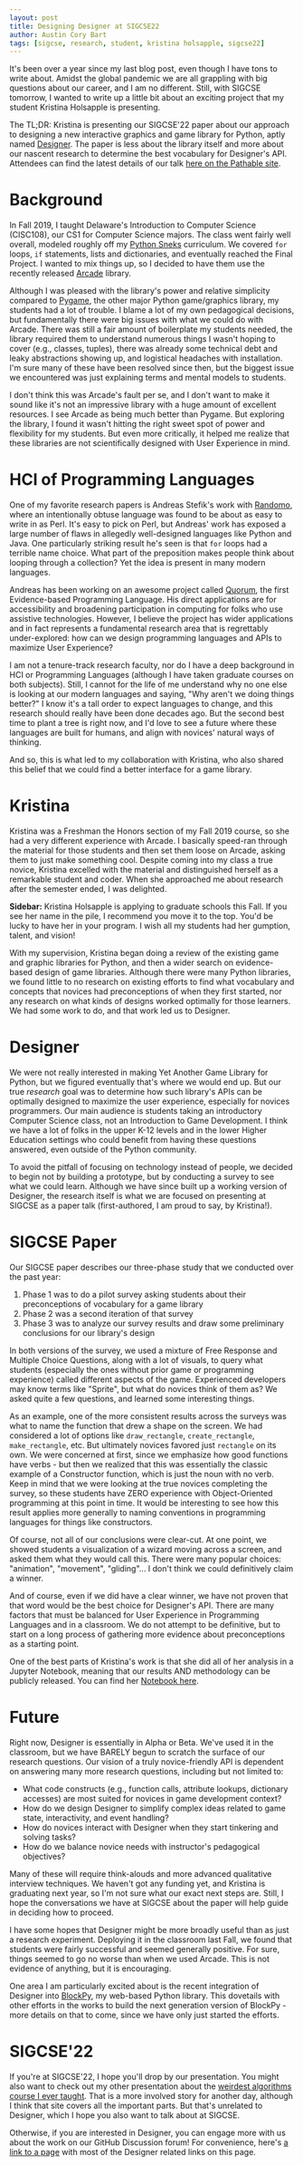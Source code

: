 ```yaml
---
layout: post
title: Designing Designer at SIGCSE22
author: Austin Cory Bart
tags: [sigcse, research, student, kristina holsapple, sigcse22]
---
```


It's been over a year since my last blog post, even though I have tons to write about. Amidst the global pandemic we are all grappling with big questions about our career, and I am no different. Still, with SIGCSE tomorrow, I wanted to write up a little bit about an exciting project that my student Kristina Holsapple is presenting.

The TL;DR: Kristina is presenting our SIGCSE'22 paper about our approach to designing a new interactive graphics and game library for Python, aptly named [Designer](https://designer-edu.github.io/research). The paper is less about the library itself and more about our nascent research to determine the best vocabulary for Designer's API. Attendees can find the latest details of our talk [here on the Pathable site](https://sigcse2022.us2.pathable.com/meetings/virtual/nHTf4KPSaabPvR68t).

# Background

In Fall 2019, I taught Delaware's Introduction to Computer Science (CISC108), our CS1 for Computer Science majors. The class went fairly well overall, modeled roughly off my [Python Sneks](https://acbart.github.io/python-sneks) curriculum. We covered `for` loops, `if` statements, lists and dictionaries, and eventually reached the Final Project. I wanted to mix things up, so I decided to have them use the recently released [Arcade](https://arcade.academy/) library.

Although I was pleased with the library's power and relative simplicity compared to [Pygame](https://www.pygame.org/), the other major Python game/graphics library, my students had a lot of trouble. I blame a lot of my own pedagogical decisions, but fundamentally there were big issues with what we could do with Arcade. There was still a fair amount of boilerplate my students needed, the library required them to understand numerous things I wasn't hoping to cover (e.g., classes, tuples), there was already some technical debt and leaky abstractions showing up, and logistical headaches with installation. I'm sure many of these have been resolved since then, but the biggest issue we encountered was just explaining terms and mental models to students.

I don't think this was Arcade's fault per se, and I don't want to make it sound like it's not an impressive library with a huge amount of excellent resources. I see Arcade as being much better than Pygame. But exploring the library, I found it wasn't hitting the right sweet spot of power and flexibility for my students. But even more critically, it helped me realize that these libraries are not scientifically designed with User Experience in mind.

# HCI of Programming Languages

One of my favorite research papers is Andreas Stefik's work with [Randomo](https://dl.acm.org/doi/abs/10.1145/2089155.2089159), where an intentionally obtuse language was found to be about as easy to write in as Perl. It's easy to pick on Perl, but Andreas' work has exposed a large number of flaws in allegedly well-designed languages like Python and Java. One particularly striking result he's seen is that `for` loops had a terrible name choice. What part of the preposition makes people think about looping through a collection? Yet the idea is present in many modern languages.

Andreas has been working on an awesome project called [Quorum](https://quorumlanguage.com/), the first Evidence-based Programming Language. His direct applications are for accessibility and broadening participation in computing for folks who use assistive technologies. However, I believe the project has wider applications and in fact represents a fundamental research area that is regrettably under-explored: how can we design programming languages and APIs to maximize User Experience?

I am not a tenure-track research faculty, nor do I have a deep background in HCI or Programming Languages (although I have taken graduate courses on both subjects). Still, I cannot for the life of me understand why no one else is looking at our modern languages and saying, "Why aren't we doing things better?" I know it's a tall order to expect languages to change, and this research should really have been done decades ago. But the second best time to plant a tree is right now, and I'd love to see a future where these languages are built for humans, and align with novices' natural ways of thinking.

And so, this is what led to my collaboration with Kristina, who also shared this belief that we could find a better interface for a game library.

# Kristina

Kristina was a Freshman the Honors section of my Fall 2019 course, so she had a very different experience with Arcade. I basically speed-ran through the material for those students and then set them loose on Arcade, asking them to just make something cool. Despite coming into my class a true novice, Kristina excelled with the material and distinguished herself as a remarkable student and coder. When she approached me about research after the semester ended, I was delighted.

**Sidebar:** Kristina Holsapple is applying to graduate schools this Fall. If you see her name in the pile, I recommend you move it to the top. You'd be lucky to have her in your program. I wish all my students had her gumption, talent, and vision! 

With my supervision, Kristina began doing a review of the existing game and graphic libraries for Python, and then a wider search on evidence-based design of game libraries. Although there were many Python libraries, we found little to no research on existing efforts to find what vocabulary and concepts that novices had preconceptions of when they first started, nor any research on what kinds of designs worked optimally for those learners. We had some work to do, and that work led us to Designer.

# Designer

We were not really interested in making Yet Another Game Library for Python, but we figured eventually that's where we would end up. But our true *research* goal was to determine how such library's APIs can be optimally designed to maximize the user experience, especially for novices programmers. Our main audience is students taking an introductory Computer Science class, not an Introduction to Game Development. I think we have a lot of folks in the upper K-12 levels and in the lower Higher Education settings who could benefit from having these questions answered, even outside of the Python community.

To avoid the pitfall of focusing on technology instead of people, we decided to begin not by building a prototype, but by conducting a survey to see what we could learn. Although we have since built up a working version of Designer, the research itself is what we are focused on presenting at SIGCSE as a paper talk (first-authored, I am proud to say, by Kristina!).

# SIGCSE Paper

Our SIGCSE paper describes our three-phase study that we conducted over the past year:

1. Phase 1 was to do a pilot survey asking students about their preconceptions of vocabulary for a game library
2. Phase 2 was a second iteration of that survey 
3. Phase 3 was to analyze our survey results and draw some preliminary conclusions for our library's design

In both versions of the survey, we used a mixture of Free Response and Multiple Choice Questions, along with a lot of visuals, to query what students (especially the ones without prior game or programming experience) called different aspects of the game. Experienced developers may know terms like "Sprite", but what do novices think of them as? We asked quite a few questions, and learned some interesting things.

As an example, one of the more consistent results across the surveys was what to name the function that drew a shape on the screen. We had considered a lot of options like `draw_rectangle`, `create_rectangle`, `make_rectangle`, etc. But ultimately novices favored just `rectangle` on its own. We were concerned at first, since we emphasize how good functions have verbs - but then we realized that this was essentially the classic example of a Constructor function, which is just the noun with no verb. Keep in mind that we were looking at the true novices completing the survey, so these students have ZERO experience with Object-Oriented programming at this point in time. It would be interesting to see how this result applies more generally to naming conventions in programming languages for things like constructors.

Of course, not all of our conclusions were clear-cut. At one point, we showed students a visualization of a wizard moving across a screen, and asked them what they would call this. There were many popular choices: "animation", "movement", "gliding"... I don't think we could definitively claim a winner.

And of course, even if we did have a clear winner, we have not proven that that word would be the best choice for Designer's API. There are many factors that must be balanced for User Experience in Programming Languages and in a classroom. We do not attempt to be definitive, but to start on a long process of gathering more evidence about preconceptions as a starting point.

One of the best parts of Kristina's work is that she did all of her analysis in a Jupyter Notebook, meaning that our results AND methodology can be publicly released. You can find her [Notebook here](https://designer-edu.github.io/research/sigcse22-notebook.html).

# Future

Right now, Designer is essentially in Alpha or Beta. We've used it in the classroom, but we have BARELY begun to scratch the surface of our research questions. Our vision of a truly novice-friendly API is dependent on answering many more research questions, including but not limited to:

* What code constructs (e.g., function calls, attribute lookups, dictionary accesses) are most suited for novices in game development context?
* How do we design Designer to simplify complex ideas related to game state, interactivity, and event handling?
* How do novices interact with Designer when they start tinkering and solving tasks?
* How do we balance novice needs with instructor's pedagogical objectives?

Many of these will require think-alouds and more advanced qualitative interview techniques. We haven't got any funding yet, and Kristina is graduating next year, so I'm not sure what our exact next steps are. Still, I hope the conversations we have at SIGCSE about the paper will help guide in deciding how to proceed.

I have some hopes that Designer might be more broadly useful than as just a research experiment. Deploying it in the classroom last Fall, we found that students were fairly successful and seemed generally positive. For sure, things seemed to go no worse than when we used Arcade. This is not evidence of anything, but it is encouraging.

One area I am particularly excited about is the recent integration of Designer into [BlockPy](https://blockpy.cis.udel.edu/assignments/load?course_id=1&assignment_group_id=138), my web-based Python library. This dovetails with other efforts in the works to build the next generation version of BlockPy - more details on that to come, since we have only just started the efforts.

# SIGCSE'22

If you're at SIGCSE'22, I hope you'll drop by our presentation. You might also want to check out my other presentation about the [weirdest algorithms course I ever taught](http://algotutorbot.com). That is a more involved story for another day, although I think that site covers all the important parts. But that's unrelated to Designer, which I hope you also want to talk about at SIGCSE.

Otherwise, if you are interested in Designer, you can engage more with us about the work on our GitHub Discussion forum! For convenience, here's [a link to a page](https://designer-edu.github.io/research/) with most of the Designer related links on this page.
